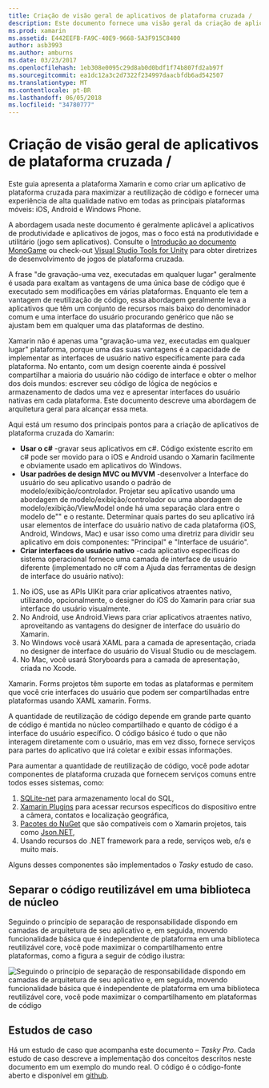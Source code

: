```yaml
---
title: Criação de visão geral de aplicativos de plataforma cruzada /
description: Este documento fornece uma visão geral da criação de aplicativos de plataforma cruzada. Ele descreve o valor do c#, padrões de design como MVC/MVVM e interfaces nativo.
ms.prod: xamarin
ms.assetid: E442EEFB-FA9C-40E9-9668-5A3F915C8400
author: asb3993
ms.author: amburns
ms.date: 03/23/2017
ms.openlocfilehash: 1eb308e0095c29d8ab0d0bdf1f74b807fd2ab97f
ms.sourcegitcommit: ea1dc12a3c2d7322f234997daacbfdb6ad542507
ms.translationtype: MT
ms.contentlocale: pt-BR
ms.lasthandoff: 06/05/2018
ms.locfileid: "34780777"
---
```

# <a name="building-cross-platform-applications-overview"></a>Criação de visão geral de aplicativos de plataforma cruzada /

Este guia apresenta a plataforma Xamarin e como criar um aplicativo de plataforma cruzada para maximizar a reutilização de código e fornecer uma experiência de alta qualidade nativo em todas as principais plataformas móveis: iOS, Android e Windows Phone.

A abordagem usada neste documento é geralmente aplicável a aplicativos de produtividade e aplicativos de jogos, mas o foco está na produtividade e utilitário (jogo sem aplicativos). Consulte o [Introdução ao documento MonoGame](~/graphics-games/monogame/introduction/index.md) ou check-out [Visual Studio Tools for Unity](https://docs.microsoft.com/visualstudio/cross-platform/visual-studio-tools-for-unity) para obter diretrizes de desenvolvimento de jogos de plataforma cruzada.

A frase "de gravação-uma vez, executadas em qualquer lugar" geralmente é usada para exaltam as vantagens de uma única base de código que é executado sem modificações em várias plataformas. Enquanto ele tem a vantagem de reutilização de código, essa abordagem geralmente leva a aplicativos que têm um conjunto de recursos mais baixo do denominador comum e uma interface do usuário procurando genérico que não se ajustam bem em qualquer uma das plataformas de destino.

Xamarin não é apenas uma "gravação-uma vez, executadas em qualquer lugar" plataforma, porque uma das suas vantagens é a capacidade de implementar as interfaces de usuário nativo especificamente para cada plataforma. No entanto, com um design coerente ainda é possível compartilhar a maioria do usuário não código de interface e obter o melhor dos dois mundos: escrever seu código de lógica de negócios e armazenamento de dados uma vez e apresentar interfaces do usuário nativas em cada plataforma. Este documento descreve uma abordagem de arquitetura geral para alcançar essa meta.

Aqui está um resumo dos principais pontos para a criação de aplicativos de plataforma cruzada do Xamarin:

-   **Usar o c#** -gravar seus aplicativos em c#. Código existente escrito em c# pode ser movido para o iOS e Android usando o Xamarin facilmente e obviamente usado em aplicativos do Windows.
-   **Usar padrões de design MVC ou MVVM** -desenvolver a Interface do usuário do seu aplicativo usando o padrão de modelo/exibição/controlador. Projetar seu aplicativo usando uma abordagem de modelo/exibição/controlador ou uma abordagem de modelo/exibição/ViewModel onde há uma separação clara entre o modelo de"" e o restante. Determinar quais partes do seu aplicativo irá usar elementos de interface do usuário nativo de cada plataforma (iOS, Android, Windows, Mac) e usar isso como uma diretriz para dividir seu aplicativo em dois componentes: "Principal" e "Interface de usuário".
-   **Criar interfaces do usuário nativo** -cada aplicativo específicas do sistema operacional fornece uma camada de interface de usuário diferente (implementado no c# com a Ajuda das ferramentas de design de interface do usuário nativo):

1.  No iOS, use as APIs UIKit para criar aplicativos atraentes nativo, utilizando, opcionalmente, o designer do iOS do Xamarin para criar sua interface do usuário visualmente.
1.  No Android, use Android.Views para criar aplicativos atraentes nativo, aproveitando as vantagens do designer de interface do usuário do Xamarin.
1.  No Windows você usará XAML para a camada de apresentação, criada no designer de interface do usuário do Visual Studio ou de mesclagem.
1.  No Mac, você usará Storyboards para a camada de apresentação, criada no Xcode.

Xamarin. Forms projetos têm suporte em todas as plataformas e permitem que você crie interfaces do usuário que podem ser compartilhadas entre plataformas usando XAML xamarin. Forms. 

A quantidade de reutilização de código depende em grande parte quanto de código é mantida no núcleo compartilhado e quanto de código é a interface do usuário específico. O código básico é tudo o que não interagem diretamente com o usuário, mas em vez disso, fornece serviços para partes do aplicativo que irá coletar e exibir essas informações.

Para aumentar a quantidade de reutilização de código, você pode adotar componentes de plataforma cruzada que fornecem serviços comuns entre todos esses sistemas, como:

1.   [SQLite-net](https://www.nuget.org/packages/sqlite-net-pcl/) para armazenamento local do SQL,
1.   [Xamarin Plugins](https://xamarin.com/plugins) para acessar recursos específicos do dispositivo entre a câmera, contatos e localização geográfica,
1.   [Pacotes do NuGet](https://nuget.org) que são compatíveis com o Xamarin projetos, tais como [Json.NET](https://www.nuget.org/packages/Newtonsoft.Json/),
1.  Usando recursos do .NET framework para a rede, serviços web, e/s e muito mais.


Alguns desses componentes são implementados o *Tasky* estudo de caso.

 <a name="Separate_Reusable_Code_into_a_Core_Library" />


## <a name="separate-reusable-code-into-a-core-library"></a>Separar o código reutilizável em uma biblioteca de núcleo

Seguindo o princípio de separação de responsabilidade dispondo em camadas de arquitetura de seu aplicativo e, em seguida, movendo funcionalidade básica que é independente de plataforma em uma biblioteca reutilizável core, você pode maximizar o compartilhamento entre plataformas, como a figura a seguir de código ilustra:

 ![](overview-images/layers2.png "Seguindo o princípio de separação de responsabilidade dispondo em camadas de arquitetura de seu aplicativo e, em seguida, movendo funcionalidade básica que é independente de plataforma em uma biblioteca reutilizável core, você pode maximizar o compartilhamento em plataformas de código")

 <a name="Case_Studies" />


## <a name="case-studies"></a>Estudos de caso

Há um estudo de caso que acompanha este documento – *Tasky Pro*. Cada estudo de caso descreve a implementação dos conceitos descritos neste documento em um exemplo do mundo real. O código é o código-fonte aberto e disponível em [github](https://github.com/xamarin/mobile-samples/).
